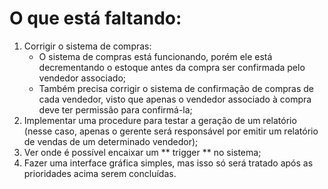 # O que está faltando:
1. Corrigir o sistema de compras:
   - O sistema de compras está funcionando, porém ele está decrementando o estoque antes da compra ser confirmada pelo vendedor associado;
   - Também precisa corrigir o sistema de confirmação de compras de cada vendedor, visto que apenas o vendedor associado à compra deve ter permissão para confirmá-la;
2. Implementar uma procedure para testar a geração de um relatório (nesse caso, apenas o gerente será responsável por emitir um relatório de vendas de um determinado vendedor);
3. Ver onde é possível encaixar um ** trigger ** no sistema;
4. Fazer uma interface gráfica simples, mas isso só será tratado após as prioridades acima serem concluídas.
